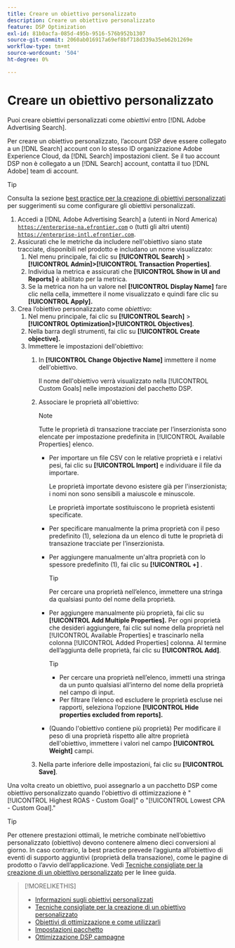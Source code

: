 ```yaml
---
title: Creare un obiettivo personalizzato
description: Creare un obiettivo personalizzato
feature: DSP Optimization
exl-id: 81b0acfa-085d-495b-9516-576b952b1307
source-git-commit: 2060ab016917a69ef8bf718d339a35eb62b1269e
workflow-type: tm+mt
source-wordcount: '504'
ht-degree: 0%

---
```


# Creare un obiettivo personalizzato

Puoi creare obiettivi personalizzati come *obiettivi* entro [!DNL Adobe Advertising Search].

Per creare un obiettivo personalizzato, l’account DSP deve essere collegato a un [!DNL Search] account con lo stesso ID organizzazione Adobe Experience Cloud, da [!DNL Search] impostazioni client. Se il tuo account DSP non è collegato a un [!DNL Search] account, contatta il tuo [!DNL Adobe] team di account.

>[!TIP]
>
>Consulta la sezione [best practice per la creazione di obiettivi personalizzati](custom-goal-best-practices.md) per suggerimenti su come configurare gli obiettivi personalizzati.

1. Accedi a [!DNL Adobe Advertising Search] a (utenti in Nord America) [`https://enterprise-na.efrontier.com`](https://enterprise-na.efrontier.com) o (tutti gli altri utenti) [`https://enterprise-intl.efrontier.com`](https://enterprise-intl.efrontier.com).
1. Assicurati che le metriche da includere nell&#39;obiettivo siano state tracciate, disponibili nel prodotto e includano un nome visualizzato:
   1. Nel menu principale, fai clic su **[!UICONTROL Search]** > **[!UICONTROL Admin]>[!UICONTROL Transaction Properties]**.
   1. Individua la metrica e assicurati che **[!UICONTROL Show in UI and Reports]** è abilitato per la metrica.
   1. Se la metrica non ha un valore nel **[!UICONTROL Display Name]** fare clic nella cella, immettere il nome visualizzato e quindi fare clic su **[!UICONTROL Apply].**
1. Crea l’obiettivo personalizzato come *obiettivo*:
   1. Nel menu principale, fai clic su **[!UICONTROL Search]** > **[!UICONTROL Optimization]>[!UICONTROL Objectives]**.
   1. Nella barra degli strumenti, fai clic su **[!UICONTROL Create objective].**
   1. Immettere le impostazioni dell&#39;obiettivo:
      1. In **[!UICONTROL Change Objective Name]** immettere il nome dell&#39;obiettivo.

         Il nome dell&#39;obiettivo verrà visualizzato nella [!UICONTROL Custom Goals] nelle impostazioni del pacchetto DSP.

      1. Associare le proprietà all&#39;obiettivo:

         >[!NOTE]
         >
         > Tutte le proprietà di transazione tracciate per l’inserzionista sono elencate per impostazione predefinita in [!UICONTROL Available Properties] elenco.

         * Per importare un file CSV con le relative proprietà e i relativi pesi, fai clic su **[!UICONTROL Import]** e individuare il file da importare.

            Le proprietà importate devono esistere già per l&#39;inserzionista; i nomi non sono sensibili a maiuscole e minuscole.

            Le proprietà importate sostituiscono le proprietà esistenti specificate.

         * Per specificare manualmente la prima proprietà con il peso predefinito (1), seleziona da un elenco di tutte le proprietà di transazione tracciate per l’inserzionista.

         * Per aggiungere manualmente un&#39;altra proprietà con lo spessore predefinito (1), fai clic su **[!UICONTROL +]** .

            >[!TIP]
            >
            > Per cercare una proprietà nell’elenco, immettere una stringa da qualsiasi punto del nome della proprietà.

         * Per aggiungere manualmente più proprietà, fai clic su **[!UICONTROL Add Multiple Properties].** Per ogni proprietà che desideri aggiungere, fai clic sul nome della proprietà nel [!UICONTROL Available Properties] e trascinarlo nella colonna [!UICONTROL Added Properties] colonna. Al termine dell’aggiunta delle proprietà, fai clic su **[!UICONTROL Add]**.

            >[!TIP]
            >
            >* Per cercare una proprietà nell’elenco, immetti una stringa da un punto qualsiasi all’interno del nome della proprietà nel campo di input.
            >* Per filtrare l’elenco ed escludere le proprietà escluse nei rapporti, seleziona l’opzione **[!UICONTROL Hide properties excluded from reports].**


         * (Quando l&#39;obiettivo contiene più proprietà) Per modificare il peso di una proprietà rispetto alle altre proprietà dell&#39;obiettivo, immettere i valori nel campo **[!UICONTROL Weight]** campi.
      1. Nella parte inferiore delle impostazioni, fai clic su **[!UICONTROL Save]**.


Una volta creato un obiettivo, puoi assegnarlo a un pacchetto DSP come obiettivo personalizzato quando l&#39;obiettivo di ottimizzazione è &quot;[!UICONTROL Highest ROAS - Custom Goal]&quot; o &quot;[!UICONTROL Lowest CPA - Custom Goal].&quot;

>[!TIP]
>
>Per ottenere prestazioni ottimali, le metriche combinate nell’obiettivo personalizzato (obiettivo) devono contenere almeno dieci conversioni al giorno. In caso contrario, la best practice prevede l’aggiunta all’obiettivo di eventi di supporto aggiuntivi (proprietà della transazione), come le pagine di prodotto o l’avvio dell’applicazione. Vedi [Tecniche consigliate per la creazione di un obiettivo personalizzato](custom-goal-best-practices.md) per le linee guida.

>[!MORELIKETHIS]
>
>* [Informazioni sugli obiettivi personalizzati](custom-goal-about.md)
>* [Tecniche consigliate per la creazione di un obiettivo personalizzato](custom-goal-best-practices.md)
>* [Obiettivi di ottimizzazione e come utilizzarli](optimization-goals.md)
>* [Impostazioni pacchetto](/help/dsp/campaign-management/packages/package-settings.md)
> * [Ottimizzazione DSP campagne](optimization-how-dsp-optimizes-campaigns.md)

